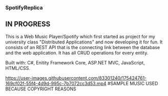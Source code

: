 ### SpotifyReplica
 
## IN PROGRESS

This is a Web Music Player/Spotify which first started as project for my university class "Distributed Applications" and now developing it for fun.
It consists of an REST API that is the connecting link between the database and the web application.
It has all CRUD operations for every entity.

Built with: C#, Enitity Framework Core, ASP.NET MVC, JavaScript, HTML/CSS.




https://user-images.githubusercontent.com/83301240/175424761-169cf02f-55f4-4d9d-995c-7b7072cc3d53.mp4
#SAMPLE MUSIC USED BECAUSE COPYRIGHT REASONS

